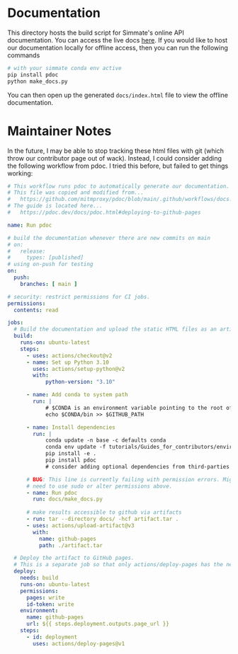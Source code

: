 # Documentation

This directory hosts the build script for Simmate's online API documentation. You can access the live docs [here](https://jacksund.github.io/simmate/simmate.html). If you would like to host our documentation locally for offline access, then you can run the following commands

``` bash
# with your simmate conda env active
pip install pdoc
python make_docs.py
```

You can then open up the generated `docs/index.html` file to view the offline documentation.


# Maintainer Notes

In the future, I may be able to stop tracking these html files with git (which throw our contributor page out of wack). Instead, I could consider adding the following workflow from pdoc. I tried this before, but failed to get things working:

``` yaml
# This workflow runs pdoc to automatically generate our documentation.
# This file was copied and modified from...
#   https://github.com/mitmproxy/pdoc/blob/main/.github/workflows/docs.yml
# The guide is located here...
#   https://pdoc.dev/docs/pdoc.html#deploying-to-github-pages

name: Run pdoc

# build the documentation whenever there are new commits on main
# on:
#   release:
#     types: [published]
# using on-push for testing
on:
  push:
    branches: [ main ]

# security: restrict permissions for CI jobs.
permissions:
  contents: read

jobs:
  # Build the documentation and upload the static HTML files as an artifact.
  build:
    runs-on: ubuntu-latest
    steps:
      - uses: actions/checkout@v2
      - name: Set up Python 3.10
        uses: actions/setup-python@v2
        with:
            python-version: "3.10"

      - name: Add conda to system path
        run: |
            # $CONDA is an environment variable pointing to the root of the miniconda directory
            echo $CONDA/bin >> $GITHUB_PATH

      - name: Install dependencies
        run: |
            conda update -n base -c defaults conda
            conda env update -f tutorials/Guides_for_contributors/environment.yaml -n base
            pip install -e .
            pip install pdoc
            # consider adding optional dependencies from third-parties module

      # BUG: This line is currently failing with permission errors. Might
      # need to use sudo or alter permissions above.
      - name: Run pdoc            
        run: docs/make_docs.py
      
      # make results accessible to github via artifacts
      - run: tar --directory docs/ -hcf artifact.tar .
      - uses: actions/upload-artifact@v3
        with:
          name: github-pages
          path: ./artifact.tar

  # Deploy the artifact to GitHub pages.
  # This is a separate job so that only actions/deploy-pages has the necessary permissions.
  deploy:
    needs: build
    runs-on: ubuntu-latest
    permissions:
      pages: write
      id-token: write
    environment:
      name: github-pages
      url: ${{ steps.deployment.outputs.page_url }}
    steps:
      - id: deployment
        uses: actions/deploy-pages@v1
```
